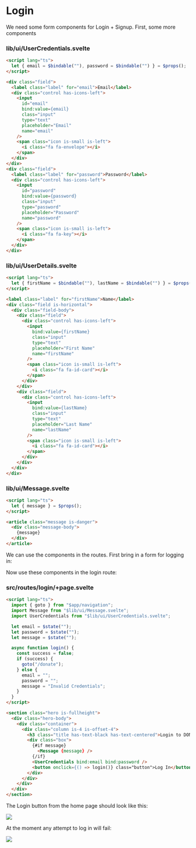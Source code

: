 # Login

We need some form components for Login + Signup. First, some more components

### lib/ui/UserCredentials.svelte

~~~html
<script lang="ts">
  let { email = $bindable(""), password = $bindable("") } = $props();
</script>

<div class="field">
  <label class="label" for="email">Email</label>
  <div class="control has-icons-left">
    <input
      id="email"
      bind:value={email}
      class="input"
      type="text"
      placeholder="Email"
      name="email"
    />
    <span class="icon is-small is-left">
      <i class="fa fa-envelope"></i>
    </span>
  </div>
</div>
<div class="field">
  <label class="label" for="password">Password</label>
  <div class="control has-icons-left">
    <input
      id="password"
      bind:value={password}
      class="input"
      type="password"
      placeholder="Password"
      name="password"
    />
    <span class="icon is-small is-left">
      <i class="fa fa-key"></i>
    </span>
  </div>
</div>
~~~

### lib/ui/UserDetails.svelte

~~~html
<script lang="ts">
  let { firstName = $bindable(""), lastName = $bindable("") } = $props();
</script>

<label class="label" for="firstName">Name</label>
<div class="field is-horizontal">
  <div class="field-body">
    <div class="field">
      <div class="control has-icons-left">
        <input
          bind:value={firstName}
          class="input"
          type="text"
          placeholder="First Name"
          name="firstName"
        />
        <span class="icon is-small is-left">
          <i class="fa fa-id-card"></i>
        </span>
      </div>
    </div>
    <div class="field">
      <div class="control has-icons-left">
        <input
          bind:value={lastName}
          class="input"
          type="text"
          placeholder="Last Name"
          name="lastName"
        />
        <span class="icon is-small is-left">
          <i class="fa fa-id-card"></i>
        </span>
      </div>
    </div>
  </div>
</div>
~~~

### lib/ui/Message.svelte

~~~html
<script lang="ts">
  let { message } = $props();
</script>

<article class="message is-danger">
  <div class="message-body">
    {message}
  </div>
</article>
~~~

We can use the components in the routes. First bring in a form for logging in:

Now use these components in the login route:

### src/routes/login/+page.svelte

~~~html
<script lang="ts">
  import { goto } from "$app/navigation";
  import Message from "$lib/ui/Message.svelte";
  import UserCredentials from "$lib/ui/UserCredentials.svelte";

  let email = $state("");
  let password = $state("");
  let message = $state("");

  async function login() {
    const success = false;
    if (success) {
      goto("/donate");
    } else {
      email = "";
      password = "";
      message = "Invalid Credentials";
    }
  }
</script>

<section class="hero is-fullheight">
  <div class="hero-body">
    <div class="container">
      <div class="column is-4 is-offset-4">
        <h3 class="title has-text-black has-text-centered">Login to DONATION</h3>
        <div class="box">
          {#if message}
            <Message {message} />
          {/if}
          <UserCredentials bind:email bind:password />
          <button onclick={() => login()} class="button">Log In</button>
        </div>
      </div>
    </div>
  </div>
</section>
~~~

The Login button from the home page should look like this:

![](img/40.png)

At the moment any attempt to log in will fail:

![](img/41.png)
